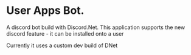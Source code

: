 # User Apps Bot.

A discord bot build with Discord.Net.
This application supports the new discord feature - it can be installed onto a user

Currently it uses a custom dev build of DNet
